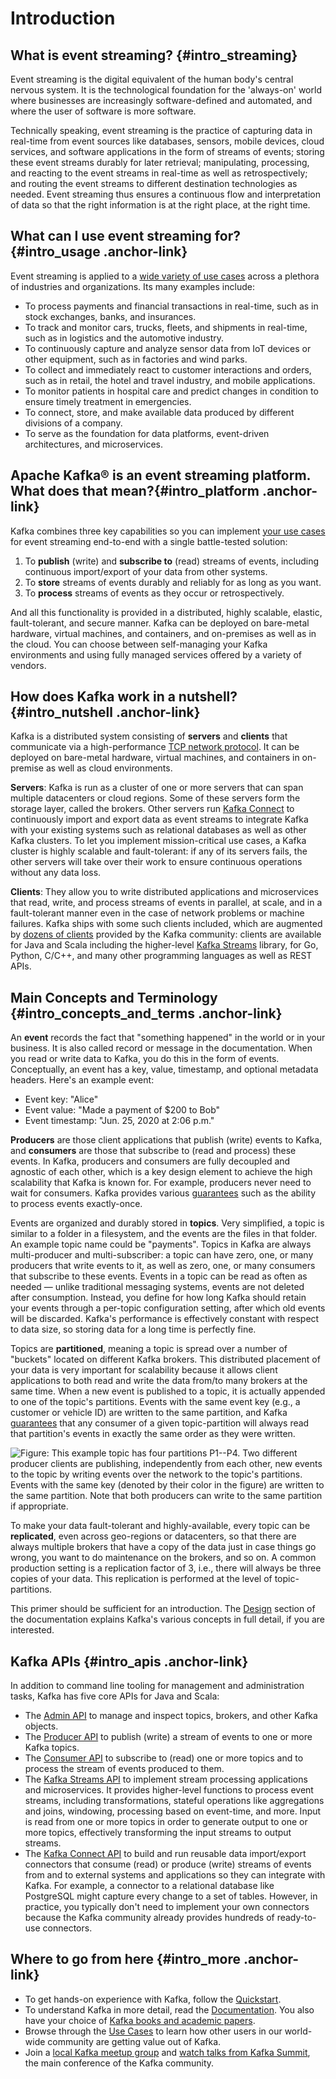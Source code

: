 # Introduction

## What is event streaming? {#intro_streaming}

Event streaming is the digital equivalent of the human body\'s central
nervous system. It is the technological foundation for the \'always-on\'
world where businesses are increasingly software-defined and automated,
and where the user of software is more software.

Technically speaking, event streaming is the practice of capturing data
in real-time from event sources like databases, sensors, mobile devices,
cloud services, and software applications in the form of streams of
events; storing these event streams durably for later retrieval;
manipulating, processing, and reacting to the event streams in real-time
as well as retrospectively; and routing the event streams to different
destination technologies as needed. Event streaming thus ensures a
continuous flow and interpretation of data so that the right information
is at the right place, at the right time.

## What can I use event streaming for? {#intro_usage .anchor-link}

Event streaming is applied to a [wide variety of use cases](/powered-by.html.html)
across a plethora of industries and organizations. Its many examples
include:

-   To process payments and financial transactions in real-time, such as
    in stock exchanges, banks, and insurances.
-   To track and monitor cars, trucks, fleets, and shipments in
    real-time, such as in logistics and the automotive industry.
-   To continuously capture and analyze sensor data from IoT devices or
    other equipment, such as in factories and wind parks.
-   To collect and immediately react to customer interactions and
    orders, such as in retail, the hotel and travel industry, and mobile
    applications.
-   To monitor patients in hospital care and predict changes in
    condition to ensure timely treatment in emergencies.
-   To connect, store, and make available data produced by different
    divisions of a company.
-   To serve as the foundation for data platforms, event-driven
    architectures, and microservices.

## Apache Kafka® is an event streaming platform. What does that mean?{#intro_platform .anchor-link}

Kafka combines three key capabilities so you can implement [your use cases](/powered-by.html.html) 
for event streaming end-to-end with a single battle-tested solution:

1.  To **publish** (write) and **subscribe to** (read) streams of
    events, including continuous import/export of your data from other
    systems.
2.  To **store** streams of events durably and reliably for as long as
    you want.
3.  To **process** streams of events as they occur or retrospectively.

And all this functionality is provided in a distributed, highly
scalable, elastic, fault-tolerant, and secure manner. Kafka can be
deployed on bare-metal hardware, virtual machines, and containers, and
on-premises as well as in the cloud. You can choose between
self-managing your Kafka environments and using fully managed services
offered by a variety of vendors.

## How does Kafka work in a nutshell? {#intro_nutshell .anchor-link}

Kafka is a distributed system consisting of **servers** and **clients**
that communicate via a high-performance [TCP network protocol](../protocol). 
It can be deployed on bare-metal hardware,
virtual machines, and containers in on-premise as well as cloud
environments.

**Servers**: Kafka is run as a cluster of one or more servers that can
span multiple datacenters or cloud regions. Some of these servers form
the storage layer, called the brokers. Other servers run 
[Kafka Connect](../connect) to continuously import and export data
as event streams to integrate Kafka with your existing systems such as
relational databases as well as other Kafka clusters. To let you
implement mission-critical use cases, a Kafka cluster is highly scalable
and fault-tolerant: if any of its servers fails, the other servers will
take over their work to ensure continuous operations without any data
loss.

**Clients**: They allow you to write distributed applications and
microservices that read, write, and process streams of events in
parallel, at scale, and in a fault-tolerant manner even in the case of
network problems or machine failures. Kafka ships with some such clients
included, which are augmented by 
[dozens of clients](https://cwiki.apache.org/confluence/display/KAFKA/Clients)
provided by the Kafka community: clients are available for Java and Scala including the higher-level 
[Kafka Streams](../streams) library, for Go, Python, C/C++, and
many other programming languages as well as REST APIs.

## Main Concepts and Terminology {#intro_concepts_and_terms .anchor-link}

An **event** records the fact that \"something happened\" in the world
or in your business. It is also called record or message in the
documentation. When you read or write data to Kafka, you do this in the
form of events. Conceptually, an event has a key, value, timestamp, and
optional metadata headers. Here\'s an example event:

-   Event key: \"Alice\"
-   Event value: \"Made a payment of \$200 to Bob\"
-   Event timestamp: \"Jun. 25, 2020 at 2:06 p.m.\"

**Producers** are those client applications that publish (write) events
to Kafka, and **consumers** are those that subscribe to (read and
process) these events. In Kafka, producers and consumers are fully
decoupled and agnostic of each other, which is a key design element to
achieve the high scalability that Kafka is known for. For example,
producers never need to wait for consumers. Kafka provides various
[guarantees](../design#semantics) such as the ability to process
events exactly-once.

Events are organized and durably stored in **topics**. Very simplified,
a topic is similar to a folder in a filesystem, and the events are the
files in that folder. An example topic name could be \"payments\".
Topics in Kafka are always multi-producer and multi-subscriber: a topic
can have zero, one, or many producers that write events to it, as well
as zero, one, or many consumers that subscribe to these events. Events
in a topic can be read as often as needed — unlike traditional messaging
systems, events are not deleted after consumption. Instead, you define
for how long Kafka should retain your events through a per-topic
configuration setting, after which old events will be discarded.
Kafka\'s performance is effectively constant with respect to data size,
so storing data for a long time is perfectly fine.

Topics are **partitioned**, meaning a topic is spread over a number of
\"buckets\" located on different Kafka brokers. This distributed
placement of your data is very important for scalability because it
allows client applications to both read and write the data from/to many
brokers at the same time. When a new event is published to a topic, it
is actually appended to one of the topic\'s partitions. Events with the
same event key (e.g., a customer or vehicle ID) are written to the same
partition, and Kafka [guarantees](../design#semantics) that any
consumer of a given topic-partition will always read that partition\'s
events in exactly the same order as they were written.

![Figure: This example topic has four partitions P1--P4. Two different
producer clients are publishing, independently from each other, new
events to the topic by writing events over the network to the topic\'s
partitions. Events with the same key (denoted by their color in the
figure) are written to the same partition. Note that both producers can
write to the same partition if
appropriate.](streams-and-tables-p1_p4.png)

To make your data fault-tolerant and highly-available, every topic can
be **replicated**, even across geo-regions or datacenters, so that there
are always multiple brokers that have a copy of the data just in case
things go wrong, you want to do maintenance on the brokers, and so on. A
common production setting is a replication factor of 3, i.e., there will
always be three copies of your data. This replication is performed at
the level of topic-partitions.

This primer should be sufficient for an introduction. The
[Design](../design) section of the documentation explains
Kafka\'s various concepts in full detail, if you are interested.

## Kafka APIs {#intro_apis .anchor-link}

In addition to command line tooling for management and administration
tasks, Kafka has five core APIs for Java and Scala:

-   The [Admin API](../api#adminapi) to manage and inspect
    topics, brokers, and other Kafka objects.
-   The [Producer API](../api#producerapi) to publish
    (write) a stream of events to one or more Kafka topics.
-   The [Consumer API](../api#consumerapi) to subscribe to
    (read) one or more topics and to process the stream of events
    produced to them.
-   The [Kafka Streams API](../streams) to implement stream
    processing applications and microservices. It provides higher-level
    functions to process event streams, including transformations,
    stateful operations like aggregations and joins, windowing,
    processing based on event-time, and more. Input is read from one or
    more topics in order to generate output to one or more topics,
    effectively transforming the input streams to output streams.
-   The [Kafka Connect API](../connect) to build and
    run reusable data import/export connectors that consume (read) or
    produce (write) streams of events from and to external systems and
    applications so they can integrate with Kafka. For example, a
    connector to a relational database like PostgreSQL might capture
    every change to a set of tables. However, in practice, you typically
    don\'t need to implement your own connectors because the Kafka
    community already provides hundreds of ready-to-use connectors.

## Where to go from here {#intro_more .anchor-link}

-   To get hands-on experience with Kafka, follow the [Quickstart](../quickstart).
-   To understand Kafka in more detail, read the [Documentation](../index.html). 
    You also have your choice of [Kafka books and academic papers](/books-and-papers.html).
-   Browse through the [Use Cases](/powered-by.html.html) to learn how other users
    in our world-wide community are getting value out of Kafka.
-   Join a [local Kafka meetup group](/events.html) and 
    [watch talks from Kafka Summit](https://kafka-summit.org/past-events/), 
    the main conference of the Kafka community.

